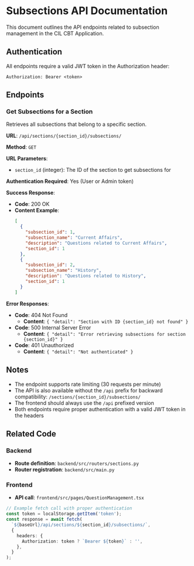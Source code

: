 # Subsections API Documentation

This document outlines the API endpoints related to subsection management in the CIL CBT Application.

## Authentication

All endpoints require a valid JWT token in the Authorization header:

```
Authorization: Bearer <token>
```

## Endpoints

### Get Subsections for a Section

Retrieves all subsections that belong to a specific section.

**URL**: `/api/sections/{section_id}/subsections/`

**Method**: `GET`

**URL Parameters**:
- `section_id` (integer): The ID of the section to get subsections for

**Authentication Required**: Yes (User or Admin token)

**Success Response**:
- **Code**: 200 OK
- **Content Example**:
  ```json
  [
    {
      "subsection_id": 1,
      "subsection_name": "Current Affairs",
      "description": "Questions related to Current Affairs",
      "section_id": 1
    },
    {
      "subsection_id": 2,
      "subsection_name": "History",
      "description": "Questions related to History",
      "section_id": 1
    }
  ]
  ```

**Error Responses**:
- **Code**: 404 Not Found
  - **Content**: `{ "detail": "Section with ID {section_id} not found" }`
- **Code**: 500 Internal Server Error
  - **Content**: `{ "detail": "Error retrieving subsections for section {section_id}" }`
- **Code**: 401 Unauthorized
  - **Content**: `{ "detail": "Not authenticated" }`

## Notes

- The endpoint supports rate limiting (30 requests per minute)
- The API is also available without the `/api` prefix for backward compatibility: `/sections/{section_id}/subsections/`
- The frontend should always use the `/api` prefixed version
- Both endpoints require proper authentication with a valid JWT token in the headers

## Related Code

### Backend

- **Route definition**: `backend/src/routers/sections.py`
- **Router registration**: `backend/src/main.py`

### Frontend

- **API call**: `frontend/src/pages/QuestionManagement.tsx`

```typescript
// Example fetch call with proper authentication
const token = localStorage.getItem('token');
const response = await fetch(
  `${baseUrl}/api/sections/${section_id}/subsections/`, 
  {
    headers: {
      Authorization: token ? `Bearer ${token}` : '',
    },
  }
);
```
